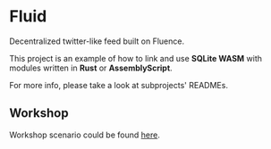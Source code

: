 # Fluid

Decentralized twitter-like feed built on Fluence.

This project is an example of how to link and use **SQLite WASM** with modules written in **Rust** or **AssemblyScript**.

For more info, please take a look at subprojects' READMEs.

## Workshop
Workshop scenario could be found [here](https://fluence.dev/page/fluid).
